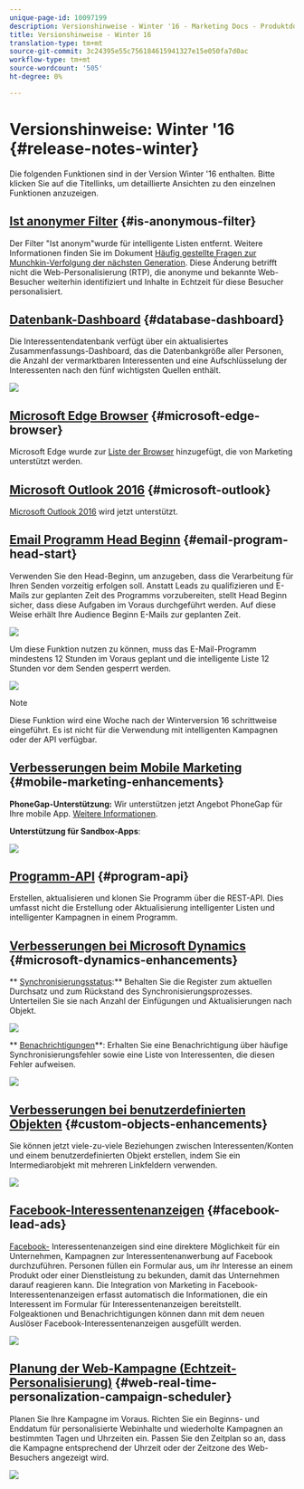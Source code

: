 ```yaml
---
unique-page-id: 10097199
description: Versionshinweise - Winter '16 - Marketing Docs - Produktdokumentation
title: Versionshinweise - Winter 16
translation-type: tm+mt
source-git-commit: 3c24395e55c756184615941327e15e050fa7d0ac
workflow-type: tm+mt
source-wordcount: '505'
ht-degree: 0%

---
```



# Versionshinweise: Winter &#39;16 {#release-notes-winter}

Die folgenden Funktionen sind in der Version Winter &#39;16 enthalten. Bitte klicken Sie auf die Titellinks, um detaillierte Ansichten zu den einzelnen Funktionen anzuzeigen.

## [Ist anonymer Filter](../../product-docs/administration/additional-integrations/add-munchkin-tracking-code-to-your-website/next-generation-munchkin-tracking-faq.md) {#is-anonymous-filter}

Der Filter &quot;Ist anonym&quot;wurde für intelligente Listen entfernt. Weitere Informationen finden Sie im Dokument [Häufig gestellte Fragen zur Munchkin-Verfolgung der nächsten Generation](../../product-docs/administration/additional-integrations/add-munchkin-tracking-code-to-your-website/next-generation-munchkin-tracking-faq.md). Diese Änderung betrifft nicht die Web-Personalisierung (RTP), die anonyme und bekannte Web-Besucher weiterhin identifiziert und Inhalte in Echtzeit für diese Besucher personalisiert.

## [Datenbank-Dashboard](../../product-docs/core-marketo-concepts/smart-lists-and-static-lists/managing-people-in-smart-lists/database-dashboard.md)  {#database-dashboard}

Die Interessentendatenbank verfügt über ein aktualisiertes Zusammenfassungs-Dashboard, das die Datenbankgröße aller Personen, die Anzahl der vermarktbaren Interessenten und eine Aufschlüsselung der Interessenten nach den fünf wichtigsten Quellen enthält.

![](assets/image2016-1-12-16-3a18-3a7.png)

## [Microsoft Edge Browser](../../product-docs/administration/setup-administration/supported-browsers.md) {#microsoft-edge-browser}

Microsoft Edge wurde zur [Liste der Browser](https://docs.marketo.com/display/public/DOCS/Supported+Browsers) hinzugefügt, die von Marketing unterstützt werden.

## [Microsoft Outlook 2016](../../product-docs/marketo-sales-insight/msi-outlook-plugin/install-the-marketo-email-add-in-for-outlook-with-a-registration-code.md) {#microsoft-outlook}

[Microsoft Outlook 2016](../../product-docs/marketo-sales-insight/msi-outlook-plugin/install-the-marketo-email-add-in-for-outlook-with-a-registration-code.md)  wird jetzt unterstützt.

## [Email Programm Head Beginn](../../product-docs/email-marketing/email-programs/email-program-actions/head-start-for-email-programs.md) {#email-program-head-start}

Verwenden Sie den Head-Beginn, um anzugeben, dass die Verarbeitung für Ihren Senden vorzeitig erfolgen soll. Anstatt Leads zu qualifizieren und E-Mails zur geplanten Zeit des Programms vorzubereiten, stellt Head Beginn sicher, dass diese Aufgaben im Voraus durchgeführt werden. Auf diese Weise erhält Ihre Audience Beginn E-Mails zur geplanten Zeit.

![](assets/image2016-1-11-15-3a38-3a3.png)

Um diese Funktion nutzen zu können, muss das E-Mail-Programm mindestens 12 Stunden im Voraus geplant und die intelligente Liste 12 Stunden vor dem Senden gesperrt werden.

![](assets/image2016-1-11-15-3a35-3a55.png)

>[!NOTE]
>
>Diese Funktion wird eine Woche nach der Winterversion 16 schrittweise eingeführt. Es ist nicht für die Verwendung mit intelligenten Kampagnen oder der API verfügbar.

## [Verbesserungen beim Mobile Marketing](/help/marketo/product-docs/mobile-marketing/admin/add-a-mobile-app.md) {#mobile-marketing-enhancements}

**PhoneGap-Unterstützung:** Wir unterstützen jetzt Angebot PhoneGap für Ihre mobile App. [Weitere Informationen](http://developers.marketo.com/documentation/mobile/phonegap-plugin/).

**Unterstützung für Sandbox-Apps**:

![](assets/image2016-1-12-10-3a47-3a13.png)

## [Programm-API](http://developers.marketo.com/documentation/programs/) {#program-api}

Erstellen, aktualisieren und klonen Sie Programm über die REST-API. Dies umfasst nicht die Erstellung oder Aktualisierung intelligenter Listen und intelligenter Kampagnen in einem Programm.

## [Verbesserungen bei Microsoft Dynamics](../../product-docs/crm-sync/microsoft-dynamics-sync/microsoft-dynamics-sync-details/sync-status.md) {#microsoft-dynamics-enhancements}

** [Synchronisierungsstatus](../../product-docs/crm-sync/microsoft-dynamics-sync/microsoft-dynamics-sync-details/sync-status.md):** Behalten Sie die Register zum aktuellen Durchsatz und zum Rückstand des Synchronisierungsprozesses. Unterteilen Sie sie nach Anzahl der Einfügungen und Aktualisierungen nach Objekt.

![](assets/pending-backog-cropped.png)

** [Benachrichtigungen](../../product-docs/core-marketo-concepts/miscellaneous/understanding-notifications/notification-types.md)**: Erhalten Sie eine Benachrichtigung über häufige Synchronisierungsfehler sowie eine Liste von Interessenten, die diesen Fehler aufweisen.

![](assets/image2016-1-12-8-3a13-3a9.png)

## [Verbesserungen bei benutzerdefinierten Objekten](../../product-docs/administration/marketo-custom-objects/create-marketo-custom-objects.md)  {#custom-objects-enhancements}

Sie können jetzt viele-zu-viele Beziehungen zwischen Interessenten/Konten und einem benutzerdefinierten Objekt erstellen, indem Sie ein Intermediarobjekt mit mehreren Linkfeldern verwenden.

![](assets/image2016-1-11-12-3a59-3a59.png)

## [Facebook-Interessentenanzeigen](../../product-docs/demand-generation/facebook/set-up-facebook-lead-ads.md) {#facebook-lead-ads}

[Facebook-](https://www.facebook.com/business/a/lead-ads) Interessentenanzeigen sind eine direktere Möglichkeit für ein Unternehmen, Kampagnen zur Interessentenanwerbung auf Facebook durchzuführen. Personen füllen ein Formular aus, um ihr Interesse an einem Produkt oder einer Dienstleistung zu bekunden, damit das Unternehmen darauf reagieren kann. Die Integration von Marketing in Facebook-Interessentenanzeigen erfasst automatisch die Informationen, die ein Interessent im Formular für Interessentenanzeigen bereitstellt. Folgeaktionen und Benachrichtigungen können dann mit dem neuen Auslöser Facebook-Interessentenanzeigen ausgefüllt werden.

![](assets/image2016-1-11-10-3a20-3a39.png)

## [Planung der Web-Kampagne (Echtzeit-Personalisierung)](../../product-docs/web-personalization/working-with-web-campaigns/schedule-a-web-campaign.md) {#web-real-time-personalization-campaign-scheduler}

Planen Sie Ihre Kampagne im Voraus. Richten Sie ein Beginns- und Enddatum für personalisierte Webinhalte und wiederholte Kampagnen an bestimmten Tagen und Uhrzeiten ein. Passen Sie den Zeitplan so an, dass die Kampagne entsprechend der Uhrzeit oder der Zeitzone des Web-Besuchers angezeigt wird.

![](assets/image2016-1-14-8-3a36-3a36.png)

